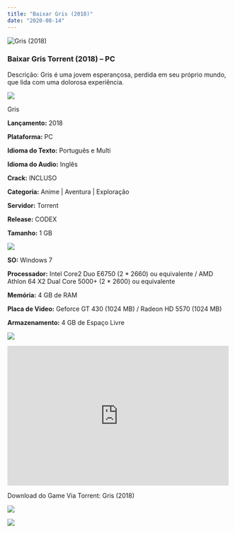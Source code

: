 ```yaml
---
title: "Baixar Gris (2018)"
date: "2020-08-14"
---
```


![Gris (2018)](https://1.bp.blogspot.com/-DpZIWTjJtG8/Xy6oxDCgogI/AAAAAAAABVU/GZWQF7viamQuX8Gc85PFV_gMdy2ehYTPACNcBGAsYHQ/s320/poster.jpg "Gris (2018)")

### Baixar Gris Torrent (2018) – PC

Descrição: Gris é uma jovem esperançosa, perdida em seu próprio mundo, que lida com uma dolorosa experiência.

![](https://1.bp.blogspot.com/-XIAoZor_ewQ/Xt6k8H1cWZI/AAAAAAAAAi0/oGRR_ah4Rf449lfQQZDiX_22jAu7LLnJACPcBGAYYCw/s400/Bot{a384763efc0343bc154516df87137d254a706e3c5e4872db09a759f4bd7601ea}25C3{a384763efc0343bc154516df87137d254a706e3c5e4872db09a759f4bd7601ea}25A3o{a384763efc0343bc154516df87137d254a706e3c5e4872db09a759f4bd7601ea}2Bde{a384763efc0343bc154516df87137d254a706e3c5e4872db09a759f4bd7601ea}2BInforma{a384763efc0343bc154516df87137d254a706e3c5e4872db09a759f4bd7601ea}25C3{a384763efc0343bc154516df87137d254a706e3c5e4872db09a759f4bd7601ea}25A7{a384763efc0343bc154516df87137d254a706e3c5e4872db09a759f4bd7601ea}25C3{a384763efc0343bc154516df87137d254a706e3c5e4872db09a759f4bd7601ea}25B5es.jpg)

Gris

**Lançamento:** 2018

**Plataforma:** PC

**Idioma do Texto:** Português e Multi

**Idioma do Audio:** Inglês

**Crack:** INCLUSO

**Categoria:** Anime | Aventura | Exploração

**Servidor:** Torrent

**Release:** CODEX

**Tamanho:** 1 GB

  

![](https://1.bp.blogspot.com/-h4INo_OBwls/Xt6lEEMpxNI/AAAAAAAAAi4/JjyyoRDYOagV83dzmOlHFitCwsklVMs6ACPcBGAYYCw/s400/Bot{a384763efc0343bc154516df87137d254a706e3c5e4872db09a759f4bd7601ea}25C3{a384763efc0343bc154516df87137d254a706e3c5e4872db09a759f4bd7601ea}25A3o{a384763efc0343bc154516df87137d254a706e3c5e4872db09a759f4bd7601ea}2Bde{a384763efc0343bc154516df87137d254a706e3c5e4872db09a759f4bd7601ea}2BRequisitos.jpg)

**SO:** Windows 7

**Processador:** Intel Core2 Duo E6750 (2 \* 2660) ou equivalente / AMD Athlon 64 X2 Dual Core 5000+ (2 \* 2600) ou equivalente

**Memória:** 4 GB de RAM

**Placa de Video:** Geforce GT 430 (1024 MB) / Radeon HD 5570 (1024 MB)

**Armazenamento:** 4 GB de Espaço Livre

![](https://1.bp.blogspot.com/-rcYyVsnA81c/Xt6lZMZ2XiI/AAAAAAAAAjA/1MF2KKFyKSoUtwrodSDJRdpQoMNmnHOhwCPcBGAYYCw/s400/Bot{a384763efc0343bc154516df87137d254a706e3c5e4872db09a759f4bd7601ea}25C3{a384763efc0343bc154516df87137d254a706e3c5e4872db09a759f4bd7601ea}25A3o{a384763efc0343bc154516df87137d254a706e3c5e4872db09a759f4bd7601ea}2Bde{a384763efc0343bc154516df87137d254a706e3c5e4872db09a759f4bd7601ea}2BTrailer.jpg)

<iframe allow="accelerometer; autoplay; encrypted-media; gyroscope; picture-in-picture" allowfullscreen frameborder="0" height="315" src="https://www.youtube.com/embed/gvECQlxrhbw" width="500"></iframe>

Download do Game Via Torrent: Gris (2018)

[![](https://1.bp.blogspot.com/-KEcbu5lXdM0/Xu5yX-HgHDI/AAAAAAAAAsY/bBJ6W14NqC4-Ny_0LiwqQPIkTbYzyURcACPcBGAYYCw/s200/CAPA3.jpg)](https://utorrentmegagames.blogspot.com/p/recomendado.html)

[![](https://1.bp.blogspot.com/-Rkir3Cy7E90/XthUbQKV_OI/AAAAAAAAAgU/q6xV1k8mreQnsOAbeImqH6Qi8ahsN2LpACPcBGAYYCw/s1600/Bot{a384763efc0343bc154516df87137d254a706e3c5e4872db09a759f4bd7601ea}25C3{a384763efc0343bc154516df87137d254a706e3c5e4872db09a759f4bd7601ea}25A3o{a384763efc0343bc154516df87137d254a706e3c5e4872db09a759f4bd7601ea}2Bde{a384763efc0343bc154516df87137d254a706e3c5e4872db09a759f4bd7601ea}2BDownload.jpg)](3e599e5e7f33a6f4776c7671f1b7e2b748837fff&dn=GRIS-CODEX&tr=udp{a384763efc0343bc154516df87137d254a706e3c5e4872db09a759f4bd7601ea}3A{a384763efc0343bc154516df87137d254a706e3c5e4872db09a759f4bd7601ea}2F{a384763efc0343bc154516df87137d254a706e3c5e4872db09a759f4bd7601ea}2Ftracker.leechers-paradise.org{a384763efc0343bc154516df87137d254a706e3c5e4872db09a759f4bd7601ea}3A6969&tr=udp{a384763efc0343bc154516df87137d254a706e3c5e4872db09a759f4bd7601ea}3A{a384763efc0343bc154516df87137d254a706e3c5e4872db09a759f4bd7601ea}2F{a384763efc0343bc154516df87137d254a706e3c5e4872db09a759f4bd7601ea}2Fzer0day.ch{a384763efc0343bc154516df87137d254a706e3c5e4872db09a759f4bd7601ea}3A1337&tr=udp{a384763efc0343bc154516df87137d254a706e3c5e4872db09a759f4bd7601ea}3A{a384763efc0343bc154516df87137d254a706e3c5e4872db09a759f4bd7601ea}2F{a384763efc0343bc154516df87137d254a706e3c5e4872db09a759f4bd7601ea}2Fopen.demonii.com{a384763efc0343bc154516df87137d254a706e3c5e4872db09a759f4bd7601ea}3A1337&tr=udp{a384763efc0343bc154516df87137d254a706e3c5e4872db09a759f4bd7601ea}3A{a384763efc0343bc154516df87137d254a706e3c5e4872db09a759f4bd7601ea}2F{a384763efc0343bc154516df87137d254a706e3c5e4872db09a759f4bd7601ea}2Ftracker.coppersurfer.tk{a384763efc0343bc154516df87137d254a706e3c5e4872db09a759f4bd7601ea}3A6969&tr=udp{a384763efc0343bc154516df87137d254a706e3c5e4872db09a759f4bd7601ea}3A{a384763efc0343bc154516df87137d254a706e3c5e4872db09a759f4bd7601ea}2F{a384763efc0343bc154516df87137d254a706e3c5e4872db09a759f4bd7601ea}2Fexodus.desync.com{a384763efc0343bc154516df87137d254a706e3c5e4872db09a759f4bd7601ea}3A6969)
